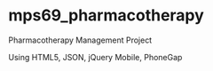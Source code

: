 # mps69_pharmacotherapy
Pharmacotherapy Management Project

Using HTML5, JSON, jQuery Mobile, PhoneGap
